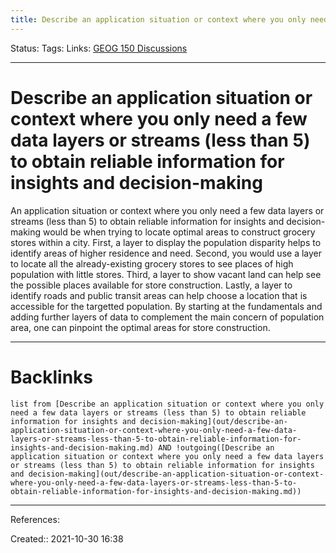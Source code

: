 ```yaml
---
title: Describe an application situation or context where you only need a few data layers or streams (less than 5) to obtain reliable information for insights and decision-making
---
```

Status: 
Tags: 
Links: [GEOG 150 Discussions](out/geog-150-discussions.md)
___
# Describe an application situation or context where you only need a few data layers or streams (less than 5) to obtain reliable information for insights and decision-making
An application situation or context where you only need a few data layers or streams (less than 5) to obtain reliable information for insights and decision-making would be when trying to locate optimal areas to construct grocery stores within a city. First, a layer to display the population disparity helps to identify areas of higher residence and need. Second, you would use a layer to locate all the already-existing grocery stores to see places of high population with little stores. Third, a layer to show vacant land can help see the possible places available for store construction. Lastly, a layer to identify roads and public transit areas can help choose a location that is accessible for the targetted population. By starting at the fundamentals and adding further layers of data to complement the main concern of population area, one can pinpoint the optimal areas for store construction.
___
# Backlinks
```dataview
list from [Describe an application situation or context where you only need a few data layers or streams (less than 5) to obtain reliable information for insights and decision-making](out/describe-an-application-situation-or-context-where-you-only-need-a-few-data-layers-or-streams-less-than-5-to-obtain-reliable-information-for-insights-and-decision-making.md) AND !outgoing([Describe an application situation or context where you only need a few data layers or streams (less than 5) to obtain reliable information for insights and decision-making](out/describe-an-application-situation-or-context-where-you-only-need-a-few-data-layers-or-streams-less-than-5-to-obtain-reliable-information-for-insights-and-decision-making.md))
```
___
References:

Created:: 2021-10-30 16:38
